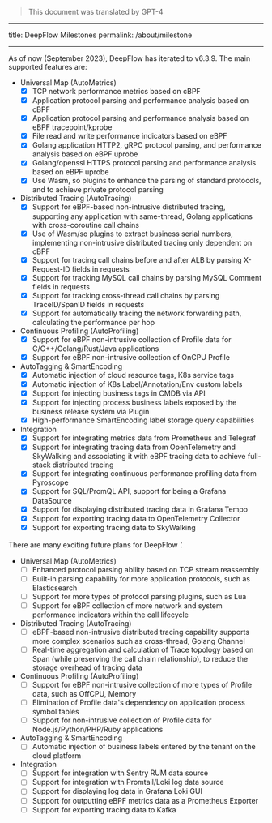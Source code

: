> This document was translated by GPT-4

---

title: DeepFlow Milestones
permalink: /about/milestone

---

As of now (September 2023), DeepFlow has iterated to v6.3.9. The main supported features are:

- Universal Map (AutoMetrics)
  - [x] TCP network performance metrics based on cBPF
  - [x] Application protocol parsing and performance analysis based on cBPF
  - [x] Application protocol parsing and performance analysis based on eBPF tracepoint/kprobe
  - [x] File read and write performance indicators based on eBPF
  - [x] Golang application HTTP2, gRPC protocol parsing, and performance analysis based on eBPF uprobe
  - [x] Golang/openssl HTTPS protocol parsing and performance analysis based on eBPF uprobe
  - [x] Use Wasm, so plugins to enhance the parsing of standard protocols, and to achieve private protocol parsing
- Distributed Tracing (AutoTracing)
  - [x] Support for eBPF-based non-intrusive distributed tracing, supporting any application with same-thread, Golang applications with cross-coroutine call chains
  - [x] Use of Wasm/so plugins to extract business serial numbers, implementing non-intrusive distributed tracing only dependent on cBPF
  - [x] Support for tracing call chains before and after ALB by parsing X-Request-ID fields in requests
  - [x] Support for tracking MySQL call chains by parsing MySQL Comment fields in requests
  - [x] Support for tracking cross-thread call chains by parsing TraceID/SpanID fields in requests
  - [x] Support for automatically tracing the network forwarding path, calculating the performance per hop
- Continuous Profiling (AutoProfiling)
  - [x] Support for eBPF non-intrusive collection of Profile data for C/C++/Golang/Rust/Java applications
  - [x] Support for eBPF non-intrusive collection of OnCPU Profile
- AutoTagging & SmartEncoding
  - [x] Automatic injection of cloud resource tags, K8s service tags
  - [x] Automatic injection of K8s Label/Annotation/Env custom labels
  - [x] Support for injecting business tags in CMDB via API
  - [x] Support for injecting process business labels exposed by the business release system via Plugin
  - [x] High-performance SmartEncoding label storage query capabilities
- Integration
  - [x] Support for integrating metrics data from Prometheus and Telegraf
  - [x] Support for integrating tracing data from OpenTelemetry and SkyWalking and associating it with eBPF tracing data to achieve full-stack distributed tracing
  - [x] Support for integrating continuous performance profiling data from Pyroscope
  - [x] Support for SQL/PromQL API, support for being a Grafana DataSource
  - [x] Support for displaying distributed tracing data in Grafana Tempo
  - [x] Support for exporting tracing data to OpenTelemetry Collector
  - [x] Support for exporting tracing data to SkyWalking

There are many exciting future plans for DeepFlow：

- Universal Map (AutoMetrics)
  - [ ] Enhanced protocol parsing ability based on TCP stream reassembly
  - [ ] Built-in parsing capability for more application protocols, such as Elasticsearch
  - [ ] Support for more types of protocol parsing plugins, such as Lua
  - [ ] Support for eBPF collection of more network and system performance indicators within the call lifecycle
- Distributed Tracing (AutoTracing)
  - [ ] eBPF-based non-intrusive distributed tracing capability supports more complex scenarios such as cross-thread, Golang Channel
  - [ ] Real-time aggregation and calculation of Trace topology based on Span (while preserving the call chain relationship), to reduce the storage overhead of tracing data
- Continuous Profiling (AutoProfiling)
  - [ ] Support for eBPF non-intrusive collection of more types of Profile data, such as OffCPU, Memory
  - [ ] Elimination of Profile data's dependency on application process symbol tables
  - [ ] Support for non-intrusive collection of Profile data for Node.js/Python/PHP/Ruby applications
- AutoTagging & SmartEncoding
  - [ ] Automatic injection of business labels entered by the tenant on the cloud platform
- Integration
  - [ ] Support for integration with Sentry RUM data source
  - [ ] Support for integration with Promtail/Loki log data source
  - [ ] Support for displaying log data in Grafana Loki GUI
  - [ ] Support for outputting eBPF metrics data as a Prometheus Exporter
  - [ ] Support for exporting tracing data to Kafka
